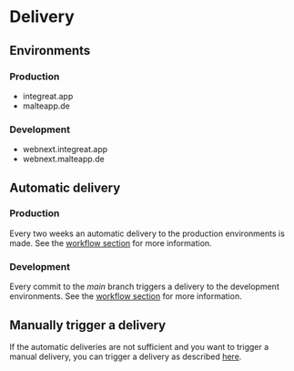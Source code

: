 # Delivery

## Environments

### Production

* integreat.app
* malteapp.de

### Development

* webnext.integreat.app
* webnext.malteapp.de

## Automatic delivery

### Production

Every two weeks an automatic delivery to the production environments is made.
See the [workflow section](../../docs/cicd.md#workflows) for more information.

### Development

Every commit to the *main* branch triggers a delivery to the development environments.
See the [workflow section](../../docs/cicd.md#workflows) for more information.

## Manually trigger a delivery

If the automatic deliveries are not sufficient and you want to trigger a manual delivery,
you can trigger a delivery as described [here](../../docs/cicd.md#triggering-a-delivery-using-the-ci).
